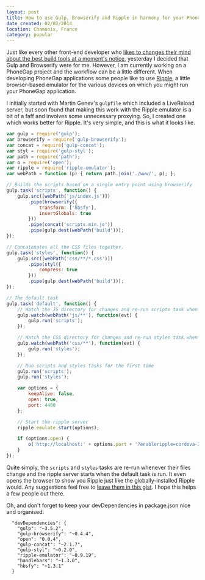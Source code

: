 ```yaml
---
layout: post
title: How to use Gulp, Browserify and Ripple in harmony for your PhoneGap app
date_created: 02/02/2014
location: Chamonix, France
category: popular
---
```


Just like every other front-end developer who [likes to changes their mind about the best build tools at a moment's notice](http://www.100percentjs.com/just-like-grunt-gulp-browserify-now/), yesterday I decided that Gulp and Browserify were for me. However, I am currently working on a PhoneGap project and the workflow can be a little different. When developing PhoneGap applications some people like to use [Ripple](http://ripple.incubator.apache.org/), a little browser-based emulator for the various devices on which you might run your PhoneGap application.

I initially started with Martin Genev's `gulpfile` which included a LiveReload server, but soon found that making this work with the Ripple emulator is a bit of a faff and involves some unnecessary proxying. So, I created one which works better for Ripple. It's very simple, and this is what it looks like.

```js
var gulp = require('gulp');
var browserify = require('gulp-browserify');
var concat = require('gulp-concat');
var styl = require('gulp-styl');
var path = require('path');
var o = require('open');
var ripple = require('ripple-emulator');
var webPath = function (p) { return path.join('./www/', p); };

// Builds the scripts based on a single entry point using browserify
gulp.task('scripts', function() {
    gulp.src([webPath('js/index.js')])
        .pipe(browserify({
            transform: ['hbsfy'],
            insertGlobals: true
        }))
        .pipe(concat('scripts.min.js'))
        .pipe(gulp.dest(webPath('build')));
});

// Concatenates all the CSS files together.
gulp.task('styles', function() {
    gulp.src([webPath('css/**/*.css')])
        .pipe(styl({
            compress: true
        }))
        .pipe(gulp.dest(webPath('build')));
});

// The default task
gulp.task('default', function() {
    // Watch the JS directory for changes and re-run scripts task when it changes
    gulp.watch(webPath('js/**'), function(evt) {
        gulp.run('scripts');
    });

    // Watch the CSS directory for changes and re-run styles task when it changes
    gulp.watch(webPath('css/**'), function(evt) {
        gulp.run('styles');
    });

    // Run scripts and styles tasks for the first time
    gulp.run('scripts');
    gulp.run('styles');

    var options = {
        keepAlive: false,
        open: true,
        port: 4400
    };

    // Start the ripple server
    ripple.emulate.start(options);

    if (options.open) {
        o('http://localhost:' + options.port + '?enableripple=cordova-3.0.0');
    }
});
```

Quite simply, the `scripts` and `styles` tasks are re-run whenever their files change and the ripple server starts when the default task is run. It even opens the browser to show you Ripple just like the globally-installed Ripple would. Any suggestions feel free to [leave them in this gist](https://gist.github.com/basicallydan/8951183). I hope this helps a few people out there.

Oh, and don't forget to keep your devDependencies in package.json nice and organised:

```
  "devDependencies": {
    "gulp": "~3.5.2",
    "gulp-browserify": "~0.4.4",
    "open": "0.0.4",
    "gulp-concat": "~2.1.7",
    "gulp-styl": "~0.2.0",
    "ripple-emulator": "~0.9.19",
    "handlebars": "~1.3.0",
    "hbsfy": "~1.3.1"
  }
```